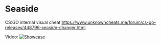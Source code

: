 # Seaside
CS:GO internal visual cheat https://www.unknowncheats.me/forum/cs-go-releases/448796-seaside-changer.html

Video:
[![Showcase](https://i.ytimg.com/vi_webp/CuVaV-KSfqs/maxresdefault.webp)](https://www.youtube.com/watch?v=CuVaV-KSfqs)
